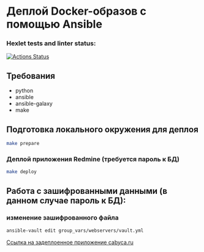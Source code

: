 # Деплой Docker-образов с помощью Ansible

### Hexlet tests and linter status:
[![Actions Status](https://github.com/Cabyca/devops-for-programmers-project-76/actions/workflows/hexlet-check.yml/badge.svg)](https://github.com/Cabyca/devops-for-programmers-project-76/actions)

## Требования

* python
* ansible
* ansible-galaxy
* make

## Подготовка локального окружения для деплоя                    

```bash
make prepare 
```

### Деплой приложения Redmine (требуется пароль к БД)
```bash
make deploy
```

## Работа с зашифрованными данными (в данном случае пароль к БД):

### изменение зашифрованного файла

```bash
ansible-vault edit group_vars/webservers/vault.yml
```

[Ссылка на задеплоенное приложение cabyca.ru](https://cabyca.ru)
